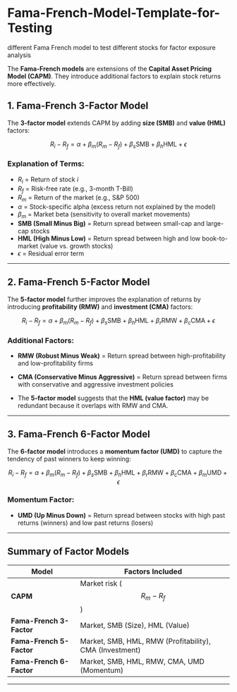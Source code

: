 # Fama-French-Model-Template-for-Testing
different Fama French model to test different stocks for factor exposure analysis


The **Fama-French models** are extensions of the **Capital Asset Pricing Model (CAPM)**. They introduce additional factors to explain stock returns more effectively.

##   1️. Fama-French 3-Factor Model  

The **3-factor model** extends CAPM by adding **size (SMB)** and **value (HML)** factors:

$$
R_i - R_f = \alpha + \beta_m (R_m - R_f) + \beta_s \text{SMB} + \beta_h \text{HML} + \epsilon
$$

### **Explanation of Terms:**
- $R_i$ = Return of stock $i$
- $R_f$ = Risk-free rate (e.g., 3-month T-Bill)
- $R_m$ = Return of the market (e.g., S&P 500)
- $\alpha$ = Stock-specific alpha (excess return not explained by the model)
- $\beta_m$ = Market beta (sensitivity to overall market movements)
- **SMB (Small Minus Big)** = Return spread between small-cap and large-cap stocks  
- **HML (High Minus Low)** = Return spread between high and low book-to-market (value vs. growth stocks)  
- $\epsilon$ = Residual error term  


---

##  2️. Fama-French 5-Factor Model 

The **5-factor model** further improves the explanation of returns by introducing **profitability (RMW)** and **investment (CMA)** factors:

$$
R_i - R_f = \alpha + \beta_m (R_m - R_f) + \beta_s \text{SMB} + \beta_h \text{HML} + \beta_r \text{RMW} + \beta_c \text{CMA} + \epsilon
$$

### **Additional Factors:**
- **RMW (Robust Minus Weak)** = Return spread between high-profitability and low-profitability firms  
- **CMA (Conservative Minus Aggressive)** = Return spread between firms with conservative and aggressive investment policies  

 
- The **5-factor model** suggests that the **HML (value factor)** may be redundant because it overlaps with RMW and CMA.

---

## 3. Fama-French 6-Factor Model 

The **6-factor model** introduces a **momentum factor (UMD)** to capture the tendency of past winners to keep winning:

$$
R_i - R_f = \alpha + \beta_m (R_m - R_f) + \beta_s \text{SMB} + \beta_h \text{HML} + \beta_r \text{RMW} + \beta_c \text{CMA} + \beta_m \text{UMD} + \epsilon
$$

### **Momentum Factor:**
- **UMD (Up Minus Down)** = Return spread between stocks with high past returns (winners) and low past returns (losers)  

 
---

## **Summary of Factor Models**
| Model | Factors Included |
|--------|----------------|
| **CAPM** | Market risk ($$ R_m - R_f $$) |
| **Fama-French 3-Factor** | Market, SMB (Size), HML (Value) |
| **Fama-French 5-Factor** | Market, SMB, HML, RMW (Profitability), CMA (Investment) |
| **Fama-French 6-Factor** | Market, SMB, HML, RMW, CMA, UMD (Momentum) |

---


